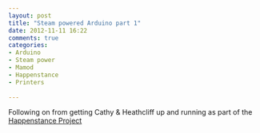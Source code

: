 ```yaml
---
layout: post
title: "Steam powered Arduino part 1"
date: 2012-11-11 16:22
comments: true
categories:
- Arduino
- Steam power
- Mamod
- Happenstance
- Printers
 
---
```

Following on from getting Cathy & Heathcliff up and running as part of the [Happenstance Project](http://happenstanceproject.com)
